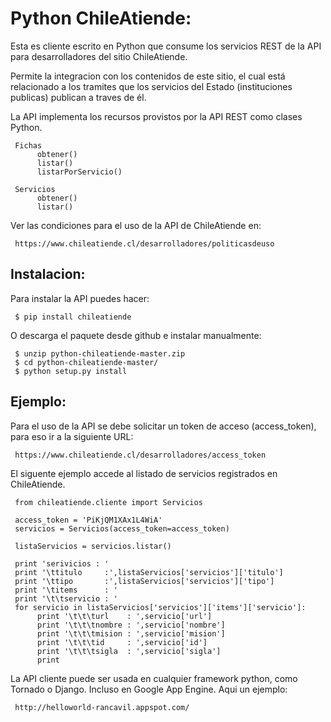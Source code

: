 Python ChileAtiende:
====================
Esta es cliente escrito en Python que consume los servicios REST de la API para desarrolladores del sitio ChileAtiende.

Permite la integracion con los contenidos de este sitio, el cual está relacionado a los tramites que los servicios del Estado (instituciones publicas) publican a traves de él.

La API implementa los recursos provistos por la API REST como clases Python.

     Fichas
          obtener()
          listar()
          listarPorServicio()

     Servicios
          obtener()
          listar()

Ver las condiciones para el uso de la API de ChileAtiende en:

     https://www.chileatiende.cl/desarrolladores/politicasdeuso

Instalacion:
------------

Para instalar la API puedes hacer:

     $ pip install chileatiende

O descarga el paquete desde github e instalar manualmente:

     $ unzip python-chileatiende-master.zip
     $ cd python-chileatiende-master/
     $ python setup.py install

Ejemplo:
--------

Para el uso de la API se debe solicitar un token de acceso (access_token), para eso ir a la siguiente URL: 

     https://www.chileatiende.cl/desarrolladores/access_token

El siguente ejemplo accede al listado de servicios registrados en ChileAtiende.

     from chileatiende.cliente import Servicios
     
     access_token = 'PiKjQM1XAx1L4WiA'
     servicios = Servicios(access_token=access_token)
     
     listaServicios = servicios.listar()
     
     print 'serivicios : '
     print '\ttitulo     :',listaServicios['servicios']['titulo']
     print '\ttipo       :',listaServicios['servicios']['tipo']
     print '\titems      : '
     print '\t\tservicio : '
     for servicio in listaServicios['servicios']['items']['servicio']:
          print '\t\t\turl    : ',servicio['url']
          print '\t\t\tnombre : ',servicio['nombre']
          print '\t\t\tmision : ',servicio['mision']
          print '\t\t\tid     : ',servicio['id']
          print '\t\t\tsigla  : ',servicio['sigla']
          print

La API cliente puede ser usada en cualquier framework python, como Tornado o Django. Incluso en Google App Engine.
Aqui un ejemplo:

     http://helloworld-rancavil.appspot.com/
